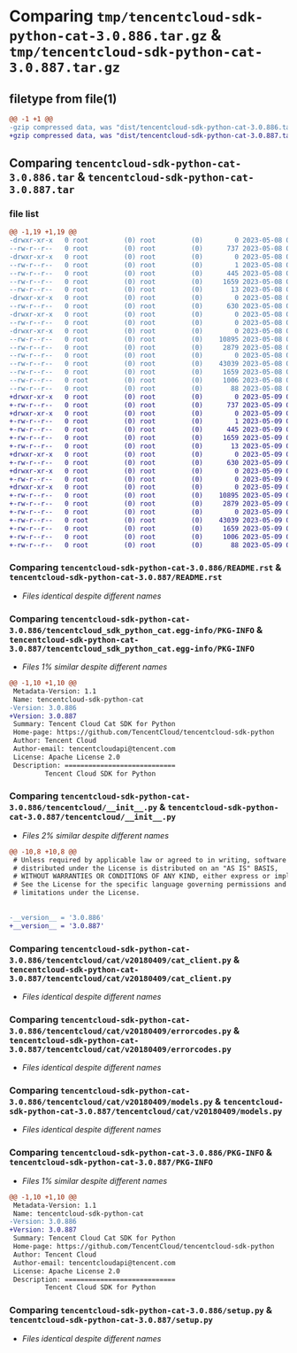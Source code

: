 # Comparing `tmp/tencentcloud-sdk-python-cat-3.0.886.tar.gz` & `tmp/tencentcloud-sdk-python-cat-3.0.887.tar.gz`

## filetype from file(1)

```diff
@@ -1 +1 @@
-gzip compressed data, was "dist/tencentcloud-sdk-python-cat-3.0.886.tar", last modified: Mon May  8 02:56:50 2023, max compression
+gzip compressed data, was "dist/tencentcloud-sdk-python-cat-3.0.887.tar", last modified: Tue May  9 02:30:14 2023, max compression
```

## Comparing `tencentcloud-sdk-python-cat-3.0.886.tar` & `tencentcloud-sdk-python-cat-3.0.887.tar`

### file list

```diff
@@ -1,19 +1,19 @@
-drwxr-xr-x   0 root         (0) root         (0)        0 2023-05-08 02:56:50.000000 tencentcloud-sdk-python-cat-3.0.886/
--rw-r--r--   0 root         (0) root         (0)      737 2023-05-08 02:56:50.000000 tencentcloud-sdk-python-cat-3.0.886/README.rst
-drwxr-xr-x   0 root         (0) root         (0)        0 2023-05-08 02:56:50.000000 tencentcloud-sdk-python-cat-3.0.886/tencentcloud_sdk_python_cat.egg-info/
--rw-r--r--   0 root         (0) root         (0)        1 2023-05-08 02:56:50.000000 tencentcloud-sdk-python-cat-3.0.886/tencentcloud_sdk_python_cat.egg-info/dependency_links.txt
--rw-r--r--   0 root         (0) root         (0)      445 2023-05-08 02:56:50.000000 tencentcloud-sdk-python-cat-3.0.886/tencentcloud_sdk_python_cat.egg-info/SOURCES.txt
--rw-r--r--   0 root         (0) root         (0)     1659 2023-05-08 02:56:50.000000 tencentcloud-sdk-python-cat-3.0.886/tencentcloud_sdk_python_cat.egg-info/PKG-INFO
--rw-r--r--   0 root         (0) root         (0)       13 2023-05-08 02:56:50.000000 tencentcloud-sdk-python-cat-3.0.886/tencentcloud_sdk_python_cat.egg-info/top_level.txt
-drwxr-xr-x   0 root         (0) root         (0)        0 2023-05-08 02:56:50.000000 tencentcloud-sdk-python-cat-3.0.886/tencentcloud/
--rw-r--r--   0 root         (0) root         (0)      630 2023-05-08 02:56:50.000000 tencentcloud-sdk-python-cat-3.0.886/tencentcloud/__init__.py
-drwxr-xr-x   0 root         (0) root         (0)        0 2023-05-08 02:56:50.000000 tencentcloud-sdk-python-cat-3.0.886/tencentcloud/cat/
--rw-r--r--   0 root         (0) root         (0)        0 2023-05-08 02:56:50.000000 tencentcloud-sdk-python-cat-3.0.886/tencentcloud/cat/__init__.py
-drwxr-xr-x   0 root         (0) root         (0)        0 2023-05-08 02:56:50.000000 tencentcloud-sdk-python-cat-3.0.886/tencentcloud/cat/v20180409/
--rw-r--r--   0 root         (0) root         (0)    10895 2023-05-08 02:56:50.000000 tencentcloud-sdk-python-cat-3.0.886/tencentcloud/cat/v20180409/cat_client.py
--rw-r--r--   0 root         (0) root         (0)     2879 2023-05-08 02:56:50.000000 tencentcloud-sdk-python-cat-3.0.886/tencentcloud/cat/v20180409/errorcodes.py
--rw-r--r--   0 root         (0) root         (0)        0 2023-05-08 02:56:50.000000 tencentcloud-sdk-python-cat-3.0.886/tencentcloud/cat/v20180409/__init__.py
--rw-r--r--   0 root         (0) root         (0)    43039 2023-05-08 02:56:50.000000 tencentcloud-sdk-python-cat-3.0.886/tencentcloud/cat/v20180409/models.py
--rw-r--r--   0 root         (0) root         (0)     1659 2023-05-08 02:56:50.000000 tencentcloud-sdk-python-cat-3.0.886/PKG-INFO
--rw-r--r--   0 root         (0) root         (0)     1006 2023-05-08 02:56:50.000000 tencentcloud-sdk-python-cat-3.0.886/setup.py
--rw-r--r--   0 root         (0) root         (0)       88 2023-05-08 02:56:50.000000 tencentcloud-sdk-python-cat-3.0.886/setup.cfg
+drwxr-xr-x   0 root         (0) root         (0)        0 2023-05-09 02:30:14.000000 tencentcloud-sdk-python-cat-3.0.887/
+-rw-r--r--   0 root         (0) root         (0)      737 2023-05-09 02:30:14.000000 tencentcloud-sdk-python-cat-3.0.887/README.rst
+drwxr-xr-x   0 root         (0) root         (0)        0 2023-05-09 02:30:14.000000 tencentcloud-sdk-python-cat-3.0.887/tencentcloud_sdk_python_cat.egg-info/
+-rw-r--r--   0 root         (0) root         (0)        1 2023-05-09 02:30:14.000000 tencentcloud-sdk-python-cat-3.0.887/tencentcloud_sdk_python_cat.egg-info/dependency_links.txt
+-rw-r--r--   0 root         (0) root         (0)      445 2023-05-09 02:30:14.000000 tencentcloud-sdk-python-cat-3.0.887/tencentcloud_sdk_python_cat.egg-info/SOURCES.txt
+-rw-r--r--   0 root         (0) root         (0)     1659 2023-05-09 02:30:14.000000 tencentcloud-sdk-python-cat-3.0.887/tencentcloud_sdk_python_cat.egg-info/PKG-INFO
+-rw-r--r--   0 root         (0) root         (0)       13 2023-05-09 02:30:14.000000 tencentcloud-sdk-python-cat-3.0.887/tencentcloud_sdk_python_cat.egg-info/top_level.txt
+drwxr-xr-x   0 root         (0) root         (0)        0 2023-05-09 02:30:14.000000 tencentcloud-sdk-python-cat-3.0.887/tencentcloud/
+-rw-r--r--   0 root         (0) root         (0)      630 2023-05-09 02:30:14.000000 tencentcloud-sdk-python-cat-3.0.887/tencentcloud/__init__.py
+drwxr-xr-x   0 root         (0) root         (0)        0 2023-05-09 02:30:14.000000 tencentcloud-sdk-python-cat-3.0.887/tencentcloud/cat/
+-rw-r--r--   0 root         (0) root         (0)        0 2023-05-09 02:30:14.000000 tencentcloud-sdk-python-cat-3.0.887/tencentcloud/cat/__init__.py
+drwxr-xr-x   0 root         (0) root         (0)        0 2023-05-09 02:30:14.000000 tencentcloud-sdk-python-cat-3.0.887/tencentcloud/cat/v20180409/
+-rw-r--r--   0 root         (0) root         (0)    10895 2023-05-09 02:30:14.000000 tencentcloud-sdk-python-cat-3.0.887/tencentcloud/cat/v20180409/cat_client.py
+-rw-r--r--   0 root         (0) root         (0)     2879 2023-05-09 02:30:14.000000 tencentcloud-sdk-python-cat-3.0.887/tencentcloud/cat/v20180409/errorcodes.py
+-rw-r--r--   0 root         (0) root         (0)        0 2023-05-09 02:30:14.000000 tencentcloud-sdk-python-cat-3.0.887/tencentcloud/cat/v20180409/__init__.py
+-rw-r--r--   0 root         (0) root         (0)    43039 2023-05-09 02:30:14.000000 tencentcloud-sdk-python-cat-3.0.887/tencentcloud/cat/v20180409/models.py
+-rw-r--r--   0 root         (0) root         (0)     1659 2023-05-09 02:30:14.000000 tencentcloud-sdk-python-cat-3.0.887/PKG-INFO
+-rw-r--r--   0 root         (0) root         (0)     1006 2023-05-09 02:30:14.000000 tencentcloud-sdk-python-cat-3.0.887/setup.py
+-rw-r--r--   0 root         (0) root         (0)       88 2023-05-09 02:30:14.000000 tencentcloud-sdk-python-cat-3.0.887/setup.cfg
```

### Comparing `tencentcloud-sdk-python-cat-3.0.886/README.rst` & `tencentcloud-sdk-python-cat-3.0.887/README.rst`

 * *Files identical despite different names*

### Comparing `tencentcloud-sdk-python-cat-3.0.886/tencentcloud_sdk_python_cat.egg-info/PKG-INFO` & `tencentcloud-sdk-python-cat-3.0.887/tencentcloud_sdk_python_cat.egg-info/PKG-INFO`

 * *Files 1% similar despite different names*

```diff
@@ -1,10 +1,10 @@
 Metadata-Version: 1.1
 Name: tencentcloud-sdk-python-cat
-Version: 3.0.886
+Version: 3.0.887
 Summary: Tencent Cloud Cat SDK for Python
 Home-page: https://github.com/TencentCloud/tencentcloud-sdk-python
 Author: Tencent Cloud
 Author-email: tencentcloudapi@tencent.com
 License: Apache License 2.0
 Description: ============================
         Tencent Cloud SDK for Python
```

### Comparing `tencentcloud-sdk-python-cat-3.0.886/tencentcloud/__init__.py` & `tencentcloud-sdk-python-cat-3.0.887/tencentcloud/__init__.py`

 * *Files 2% similar despite different names*

```diff
@@ -10,8 +10,8 @@
 # Unless required by applicable law or agreed to in writing, software
 # distributed under the License is distributed on an "AS IS" BASIS,
 # WITHOUT WARRANTIES OR CONDITIONS OF ANY KIND, either express or implied.
 # See the License for the specific language governing permissions and
 # limitations under the License.
 
 
-__version__ = '3.0.886'
+__version__ = '3.0.887'
```

### Comparing `tencentcloud-sdk-python-cat-3.0.886/tencentcloud/cat/v20180409/cat_client.py` & `tencentcloud-sdk-python-cat-3.0.887/tencentcloud/cat/v20180409/cat_client.py`

 * *Files identical despite different names*

### Comparing `tencentcloud-sdk-python-cat-3.0.886/tencentcloud/cat/v20180409/errorcodes.py` & `tencentcloud-sdk-python-cat-3.0.887/tencentcloud/cat/v20180409/errorcodes.py`

 * *Files identical despite different names*

### Comparing `tencentcloud-sdk-python-cat-3.0.886/tencentcloud/cat/v20180409/models.py` & `tencentcloud-sdk-python-cat-3.0.887/tencentcloud/cat/v20180409/models.py`

 * *Files identical despite different names*

### Comparing `tencentcloud-sdk-python-cat-3.0.886/PKG-INFO` & `tencentcloud-sdk-python-cat-3.0.887/PKG-INFO`

 * *Files 1% similar despite different names*

```diff
@@ -1,10 +1,10 @@
 Metadata-Version: 1.1
 Name: tencentcloud-sdk-python-cat
-Version: 3.0.886
+Version: 3.0.887
 Summary: Tencent Cloud Cat SDK for Python
 Home-page: https://github.com/TencentCloud/tencentcloud-sdk-python
 Author: Tencent Cloud
 Author-email: tencentcloudapi@tencent.com
 License: Apache License 2.0
 Description: ============================
         Tencent Cloud SDK for Python
```

### Comparing `tencentcloud-sdk-python-cat-3.0.886/setup.py` & `tencentcloud-sdk-python-cat-3.0.887/setup.py`

 * *Files identical despite different names*

